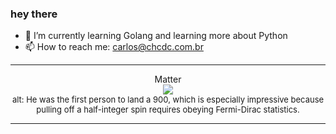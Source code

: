 ### hey there 

- :seedling: I’m currently learning Golang and learning more about Python
- :mailbox: How to reach me: carlos@chcdc.com.br


---


<!-- xkcd -->
<p align="center">Matter</br><img src=https://imgs.xkcd.com/comics/matter.png></br><font size =2>alt: He was the first person to land a 900, which is especially impressive because pulling off a half-integer spin requires obeying Fermi-Dirac statistics.</br></font></p></table></p> 


<!-- xkcd -->
---
